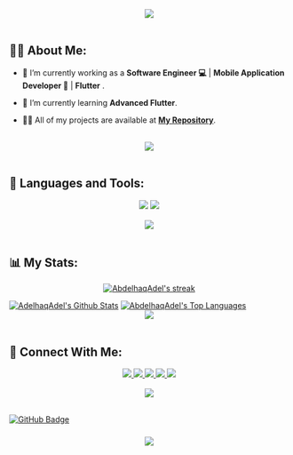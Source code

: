 <div align="center">
    <img src="https://readme-typing-svg.herokuapp.com/?font=Righteous&size=35&center=true&vCenter=true&width=500&height=70&duration=4000&lines=Hi+There!+👋;+I'm+Abdelhaq+Adel!+😎;" />
</div>

<br>

## 🙋‍♂️ About Me:

- 🔭 I’m currently working as a **Software Engineer 💻** | **Mobile Application Developer 📱** | **Flutter** .

- 🌱 I’m currently learning **Advanced Flutter**.

- 👨‍💻 All of my projects are available at **[My Repository](https://github.com/AbdelhaqAdel?tab=repositories)**.

<br>
<div align="center">
    <img src="https://user-images.githubusercontent.com/73097560/115834477-dbab4500-a447-11eb-908a-139a6edaec5c.gif" />
</div>
<br>

## 🚀 Languages and Tools:
<div align="center">
    <img src="https://skillicons.dev/icons?i=flutter,dart,firebase,cpp,java,python" />
    <img src="https://skillicons.dev/icons?i=github,androidstudio,vscode,figma,postman" /><br>
</div>

<br>
<div align="center">
    <img src="https://user-images.githubusercontent.com/73097560/115834477-dbab4500-a447-11eb-908a-139a6edaec5c.gif" />
</div>
<br>

## 📊 My Stats:

<p align="center">
    <a href="https://github.com/AbdelhaqAdel/github-readme-streak-stats">
        <img title="🔥 Get streak stats for your profile at git.io/streak-stats" alt="AbdelhaqAdel's streak" src="https://github-readme-streak-stats.herokuapp.com/?user=AbdelhaqAdel&theme=black-ice&hide_border=true&stroke=0000&background=060A0CD0"/>
    </a>
</p>
<a href="https://github.com/AbdelhaqAdel/github-readme-stats"><img alt="AdelhaqAdel's Github Stats" src="https://github-readme-stats.vercel.app/api?username=AbdelhaqAdel&show_icons=true&count_private=true&theme=react&hide_border=true&bg_color=0D1117" /></a>
<a href="https://github.com/AbdelhaqAdel/github-readme-stats"><img alt="AbdelhaqAdel's Top Languages" src="https://github-readme-stats.vercel.app/api/top-langs/?username=AbdelhaqAdel&langs_count=8&count_private=true&layout=compact&theme=react&hide_border=true&bg_color=0D1117" /></a>

<br>
<div align="center">
    <img src="https://user-images.githubusercontent.com/73097560/115834477-dbab4500-a447-11eb-908a-139a6edaec5c.gif" />
</div>
<br>

## 🤝 Connect With Me:

<div align="center">
    <a href="https://www.linkedin.com/in/ammar-ageeza-9031891b8/" target="_blank">
        <img src="https://img.shields.io/badge/LinkedIn-0077B5?style=for-the-badge&logo=linkedin&logoColor=white" target="_blank" />
    </a>
  <a href="mailto:ammarfathy516@gmail.com">
    <img src="https://img.shields.io/badge/Gmail-333333?style=for-the-badge&logo=gmail&logoColor=red" />
  </a>
        <a href="https://mostaql.com/u/AbdelhaqAdel/portfolio">
    <img src="https://img.shields.io/badge/Portfolio-0077B5?style=for-the-badge&logoColor=white" />
  </a>
    <a href="https://youtube.com/@AbdelhaqAdel91?si=bHNizIHn9dIL3jX7">
    <img src="https://img.shields.io/badge/Youtube-red?style=for-the-badge&logo=youtube&logoColor=white" />
  </a>
     </a>
     <a href="https://t.me/AbdelhaqAdel">
    <img src="https://img.shields.io/badge/Telegram-0077B5?style=for-the-badge&logo=telegram&logoColor=white" />
  </a>
</div>

<br>
<div align="center">
    <img src="https://user-images.githubusercontent.com/73097560/115834477-dbab4500-a447-11eb-908a-139a6edaec5c.gif" />
</div>
<br>

<a href="https://github.com/AbdelhaqAdel?tab=followers"><img src="https://img.shields.io/github/followers/AbdelhaqAdel?label=Followers&style=social" alt="GitHub Badge"></a>
<h3 align="center">
    <img src="https://readme-typing-svg.herokuapp.com/?font=Righteous&size=25&center=true&vCenter=true&width=500&height=70&duration=4000&lines=Thanks+for+visiting!+❤️;+Shoot+me+a+message+on+Linkedin!;I'm+Long+Life+Learner">
</h3>

<br/>
